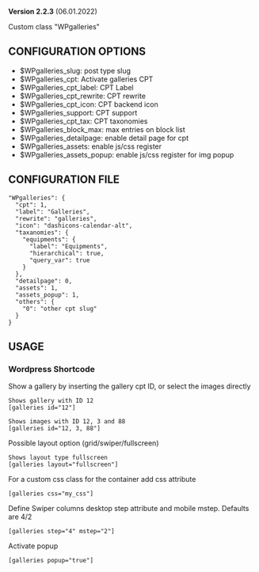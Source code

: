 **Version 2.2.3** (06.01.2022)

Custom class "WPgalleries"

## CONFIGURATION OPTIONS
* $WPgalleries_slug: post type slug
* $WPgalleries_cpt: Activate galleries CPT
* $WPgalleries_cpt_label: CPT Label
* $WPgalleries_cpt_rewrite: CPT rewrite
* $WPgalleries_cpt_icon: CPT backend icon
* $WPgalleries_support: CPT support
* $WPgalleries_cpt_tax: CPT taxonomies
* $WPgalleries_block_max: max entries on block list
* $WPgalleries_detailpage: enable detail page for cpt
* $WPgalleries_assets: enable js/css register
* $WPgalleries_assets_popup: enable js/css register for img popup

## CONFIGURATION FILE
```
"WPgalleries": {
  "cpt": 1,
  "label": "Galleries",
  "rewrite": "galleries",
  "icon": "dashicons-calendar-alt",
  "taxanomies": {
    "equipments": {
      "label": "Equipments",
      "hierarchical": true,
      "query_var": true
    }
  },
  "detailpage": 0,
  "assets": 1,
  "assets_popup": 1,
  "others": {
    "0": "other cpt slug"
  }
}
```

## USAGE
### Wordpress Shortcode
Show a gallery by inserting the gallery cpt ID, or select the images directly
```
Shows gallery with ID 12
[galleries id="12"]

Shows images with ID 12, 3 and 88
[galleries id="12, 3, 88"]
```

Possible layout option (grid/swiper/fullscreen)
```
Shows layout type fullscreen
[galleries layout="fullscreen"]
```

For a custom css class for the container add css attribute
```
[galleries css="my_css"]
```

Define Swiper columns desktop step attribute and mobile mstep.
Defaults are 4/2
```
[galleries step="4" mstep="2"]
```

Activate popup
```
[galleries popup="true"]
```
